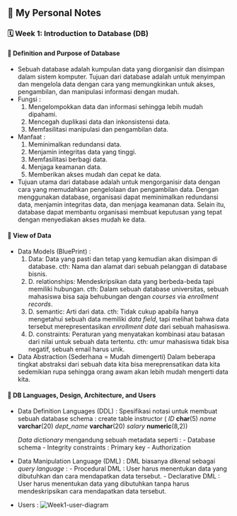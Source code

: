 ## 📘 My Personal Notes

### 🗓️ Week 1: Introduction to Database (DB)

#### 📍 Definition and Purpose of Database
- Sebuah database adalah kumpulan data yang diorganisir dan disimpan dalam sistem komputer. Tujuan dari database adalah untuk menyimpan dan mengelola data dengan cara yang memungkinkan untuk akses, pengambilan, dan manipulasi informasi dengan mudah.
- Fungsi :
    1. Mengelompokkan data dan informasi sehingga lebih mudah dipahami.
    2. Mencegah duplikasi data dan inkonsistensi data.
    3. Memfasilitasi manipulasi dan pengambilan data.
- Manfaat :
    1. Meminimalkan redundansi data.
    2. Menjamin integritas data yang tinggi.
    3. Memfasilitasi berbagi data.
    4. Menjaga keamanan data.
    5. Memberikan akses mudah dan cepat ke data.
- Tujuan utama dari database adalah untuk mengorganisir data dengan cara yang memudahkan pengelolaan dan pengambilan data. Dengan menggunakan database, organisasi dapat meminimalkan redundansi data, menjamin integritas data, dan menjaga keamanan data. Selain itu, database dapat membantu organisasi membuat keputusan yang tepat dengan menyediakan akses mudah ke data.

#### 📍 View of Data
- Data Models (BluePrint) :
  1. Data: Data yang pasti dan tetap yang kemudian akan disimpan di database. cth: Nama dan alamat dari sebuah pelanggan di database bisnis.
  2. D. relationships: Mendeskripsikan data yang berbeda-beda tapi memiliki hubungan. cth: Dalam sebuah database universitas, sebuah mahasiswa bisa saja behubungan dengan _courses_ via        _enrollment records_.
  3. D. semantic: Arti dari data. cth: Tidak cukup apabila hanya mengetahui sebuah data memiliki _data field_, tapi melihat bahwa data tersebut merepresentasikan _enrollment date_ dari        sebuah mahasiswa.
  4. D. constraints: Peraturan yang menyatakan kombinasi atau batasan dari nilai untuk sebuah data tertentu. cth: umur mahasiswa tidak bisa negatif,  sebuah email harus unik.
- Data Abstraction (Sederhana = Mudah dimengerti)
   Dalam beberapa tingkat abstraksi dari sebuah data kita bisa mereprensatikan data kita sedemikian rupa sehingga orang awam akan lebih mudah mengerti data kita.

#### 📍 DB Languages, Design, Architecture, and Users
- Data Definition Languages (DDL) :
  Spesifikasi notasi untuk membuat sebuah database schema :
      create table instructor (
          _ID_           **char**(5)
          _name_         **varchar**(20)
          _dept_name_    **varchar**(20)
          _salary_       **numeric**(8,2))

  _Data dictionary_ mengandung sebuah metadata seperti :
      - Database schema
      - Integrity constraints : Primary key
      - Authorization

- Data Manipulation Language (DML) :
  DML biasanya dikenal sebagai _query language_ :
      - Procedural DML : User harus menentukan data yang dibutuhkan dan cara mendapatkan data tersebut.
      - Declarative DML : User harus menentukan data yang dibutuhkan tanpa harus mendeskripsikan cara mendapatkan data tersebut.
- Users :
  ![Week1-user-diagram](https://github.com/KendyyS/SBD-Notes/assets/141432897/7fa80eca-ab23-4cda-88d1-adfdc3272ef2)

